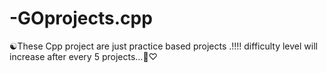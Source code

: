 # -GOprojects.cpp
☯These  Cpp project are just practice based projects .!!!! difficulty level will increase after every 5 projects...🌟♡ 
